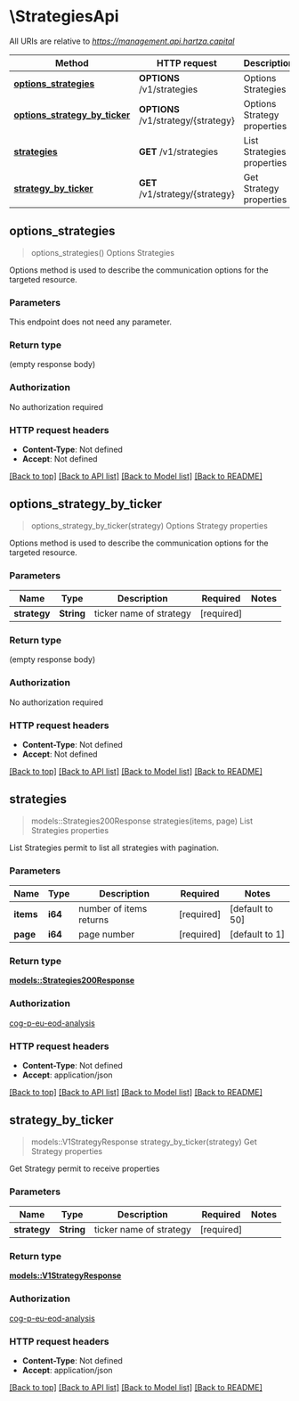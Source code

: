 # \StrategiesApi

All URIs are relative to *https://management.api.hartza.capital*

Method | HTTP request | Description
------------- | ------------- | -------------
[**options_strategies**](StrategiesApi.md#options_strategies) | **OPTIONS** /v1/strategies | Options Strategies
[**options_strategy_by_ticker**](StrategiesApi.md#options_strategy_by_ticker) | **OPTIONS** /v1/strategy/{strategy} | Options Strategy properties
[**strategies**](StrategiesApi.md#strategies) | **GET** /v1/strategies | List Strategies properties
[**strategy_by_ticker**](StrategiesApi.md#strategy_by_ticker) | **GET** /v1/strategy/{strategy} | Get Strategy properties



## options_strategies

> options_strategies()
Options Strategies

Options method is used to describe the communication options for the targeted resource.

### Parameters

This endpoint does not need any parameter.

### Return type

 (empty response body)

### Authorization

No authorization required

### HTTP request headers

- **Content-Type**: Not defined
- **Accept**: Not defined

[[Back to top]](#) [[Back to API list]](../README.md#documentation-for-api-endpoints) [[Back to Model list]](../README.md#documentation-for-models) [[Back to README]](../README.md)


## options_strategy_by_ticker

> options_strategy_by_ticker(strategy)
Options Strategy properties

Options method is used to describe the communication options for the targeted resource.

### Parameters


Name | Type | Description  | Required | Notes
------------- | ------------- | ------------- | ------------- | -------------
**strategy** | **String** | ticker name of strategy | [required] |

### Return type

 (empty response body)

### Authorization

No authorization required

### HTTP request headers

- **Content-Type**: Not defined
- **Accept**: Not defined

[[Back to top]](#) [[Back to API list]](../README.md#documentation-for-api-endpoints) [[Back to Model list]](../README.md#documentation-for-models) [[Back to README]](../README.md)


## strategies

> models::Strategies200Response strategies(items, page)
List Strategies properties

List Strategies permit to list all strategies with pagination.

### Parameters


Name | Type | Description  | Required | Notes
------------- | ------------- | ------------- | ------------- | -------------
**items** | **i64** | number of items returns | [required] |[default to 50]
**page** | **i64** | page number | [required] |[default to 1]

### Return type

[**models::Strategies200Response**](Strategies_200_response.md)

### Authorization

[cog-p-eu-eod-analysis](../README.md#cog-p-eu-eod-analysis)

### HTTP request headers

- **Content-Type**: Not defined
- **Accept**: application/json

[[Back to top]](#) [[Back to API list]](../README.md#documentation-for-api-endpoints) [[Back to Model list]](../README.md#documentation-for-models) [[Back to README]](../README.md)


## strategy_by_ticker

> models::V1StrategyResponse strategy_by_ticker(strategy)
Get Strategy properties

Get Strategy permit to receive properties

### Parameters


Name | Type | Description  | Required | Notes
------------- | ------------- | ------------- | ------------- | -------------
**strategy** | **String** | ticker name of strategy | [required] |

### Return type

[**models::V1StrategyResponse**](v1StrategyResponse.md)

### Authorization

[cog-p-eu-eod-analysis](../README.md#cog-p-eu-eod-analysis)

### HTTP request headers

- **Content-Type**: Not defined
- **Accept**: application/json

[[Back to top]](#) [[Back to API list]](../README.md#documentation-for-api-endpoints) [[Back to Model list]](../README.md#documentation-for-models) [[Back to README]](../README.md)

